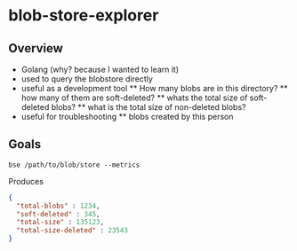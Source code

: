 # blob-store-explorer

## Overview

* Golang (why? because I wanted to learn it)
* used to query the blobstore directly
* useful as a development tool
** How many blobs are in this directory?
** how many of them are soft-deleted?
** whats the total size of soft-deleted blobs?
** what is the total size of non-deleted blobs?
* useful for troubleshooting
** blobs created by this person

## Goals

```
bse /path/to/blob/store --metrics
```

Produces

```json
{
  "total-blobs" : 1234,
  "soft-deleted" : 345,
  "total-size" : 135123,
  "total-size-deleted" : 23543
}
```
